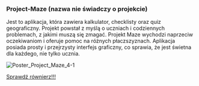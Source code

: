 ### Project-Maze (nazwa nie świadczy o projekcie)

Jest to aplikacja, która zawiera kalkulator, checklisty oraz quiz geograficzny. Projekt powstał z myślą o uczniach i codziennych problemach, z jakimi muszą się zmagać. Projekt Maze wychodzi naprzeciw oczekiwaniom i oferuje pomoc na różnych płaczszyznach. Aplikacja posiada prosty i przejrzysty interfejs graficzny, co sprawia, że jest świetna dla każdego, nie tylko ucznia.

![Poster_Project_Maze_4-1](https://user-images.githubusercontent.com/72690612/102531752-220c2400-40a3-11eb-81ab-a0f8ec8d142c.jpg)

[Sprawdź równierz!!!](https://lukaszsuchan.github.io/)
